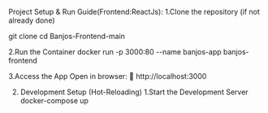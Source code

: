 Project Setup & Run Guide(Frontend:ReactJs):
1.Clone the repository (if not already done)

git clone <your-repo-url>
cd Banjos-Frontend-main

2.Run the Container
docker run -p 3000:80 --name banjos-app banjos-frontend

3.Access the App
Open in browser:
🔗 http://localhost:3000

2. Development Setup (Hot-Reloading)
1.Start the Development Server
docker-compose up


